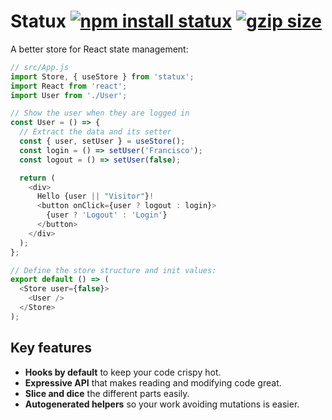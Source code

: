 # Statux [![npm install statux](https://img.shields.io/badge/npm%20install-statux-blue.svg)](https://www.npmjs.com/package/statux) [![gzip size](https://img.badgesize.io/franciscop/statux/master/statux.min.js.svg?compression=gzip)](https://github.com/franciscop/statux/blob/master/statux.min.js)

A better store for React state management:

```js
// src/App.js
import Store, { useStore } from 'statux';
import React from 'react';
import User from './User';

// Show the user when they are logged in
const User = () => {
  // Extract the data and its setter
  const { user, setUser } = useStore();
  const login = () => setUser('Francisco');
  const logout = () => setUser(false);

  return (
    <div>
      Hello {user || "Visitor"}!
      <button onClick={user ? logout : login}>
        {user ? 'Logout' : 'Login'}
      </button>
    </div>
  );
};

// Define the store structure and init values:
export default () => (
  <Store user={false}>
    <User />
  </Store>
);
```

## Key features

- **Hooks by default** to keep your code crispy hot.
- **Expressive API** that makes reading and modifying code great.
- **Slice and dice** the different parts easily.
- **Autogenerated helpers** so your work avoiding mutations is easier.
